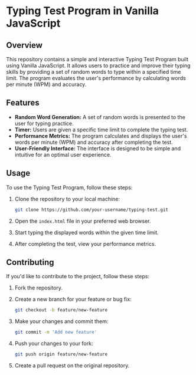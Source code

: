 # Typing Test Program in Vanilla JavaScript

## Overview

This repository contains a simple and interactive Typing Test Program built using Vanilla JavaScript. It allows users to practice and improve their typing skills by providing a set of random words to type within a specified time limit. The program evaluates the user's performance by calculating words per minute (WPM) and accuracy.

## Features

- **Random Word Generation:** A set of random words is presented to the user for typing practice.
- **Timer:** Users are given a specific time limit to complete the typing test.
- **Performance Metrics:** The program calculates and displays the user's words per minute (WPM) and accuracy after completing the test.
- **User-Friendly Interface:** The interface is designed to be simple and intuitive for an optimal user experience.


## Usage

To use the Typing Test Program, follow these steps:

1. Clone the repository to your local machine:

   ```bash
   git clone https://github.com/your-username/typing-test.git
   ```

2. Open the `index.html` file in your preferred web browser.

3. Start typing the displayed words within the given time limit.

4. After completing the test, view your performance metrics.

## Contributing

If you'd like to contribute to the project, follow these steps:

1. Fork the repository.

2. Create a new branch for your feature or bug fix:

   ```bash
   git checkout -b feature/new-feature
   ```

3. Make your changes and commit them:

   ```bash
   git commit -m 'Add new feature'
   ```

4. Push your changes to your fork:

   ```bash
   git push origin feature/new-feature
   ```

5. Create a pull request on the original repository.
